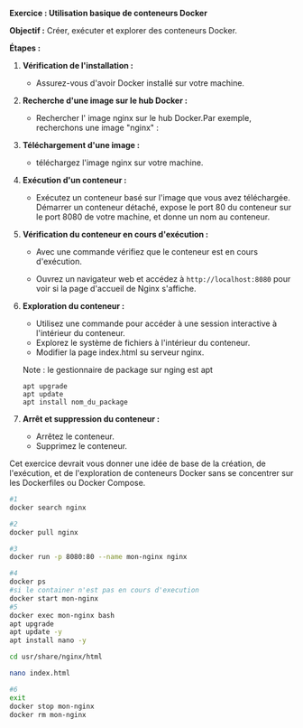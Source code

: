 **Exercice : Utilisation basique de conteneurs Docker**

**Objectif :** Créer, exécuter et explorer des conteneurs Docker.

**Étapes :**

1. **Vérification de l'installation :**
   - Assurez-vous d'avoir Docker installé sur votre machine.

2. **Recherche d'une image sur le hub Docker :**
   - Rechercher l' image nginx sur le hub Docker.Par exemple, recherchons une image "nginx" :

3. **Téléchargement d'une image :**
   - téléchargez l'image nginx sur votre machine.

4. **Exécution d'un conteneur :**
   - Exécutez un conteneur basé sur l'image que vous avez téléchargée.
     Démarrer un conteneur détaché, expose le port 80 du conteneur sur le port 8080 de votre machine, et donne un nom au conteneur.

5. **Vérification du conteneur en cours d'exécution :**
   - Avec une commande vérifiez que le conteneur est en cours d'exécution.

   - Ouvrez un navigateur web et accédez à `http://localhost:8080` pour voir si la page d'accueil de Nginx s'affiche.

6. **Exploration du conteneur :**
   - Utilisez une commande pour accéder à une session interactive à l'intérieur du conteneur.
   - Explorez le système de fichiers à l'intérieur du conteneur.
   - Modifier la page index.html su serveur nginx.

   Note : le gestionnaire de package sur nging est apt
   ```
   apt upgrade
   apt update
   apt install nom_du_package
   ```

7. **Arrêt et suppression du conteneur :**
   - Arrêtez le conteneur.
   - Supprimez le conteneur.

Cet exercice devrait vous donner une idée de base de la création, de l'exécution, et de l'exploration de conteneurs Docker sans se concentrer sur les Dockerfiles ou Docker Compose.


```bash
#1
docker search nginx

#2
docker pull nginx

#3
docker run -p 8080:80 --name mon-nginx nginx 

#4
docker ps
#si le container n'est pas en cours d'execution
docker start mon-nginx
#5
docker exec mon-nginx bash
apt upgrade
apt update -y
apt install nano -y

cd usr/share/nginx/html

nano index.html

#6
exit
docker stop mon-nginx
docker rm mon-nginx
```
